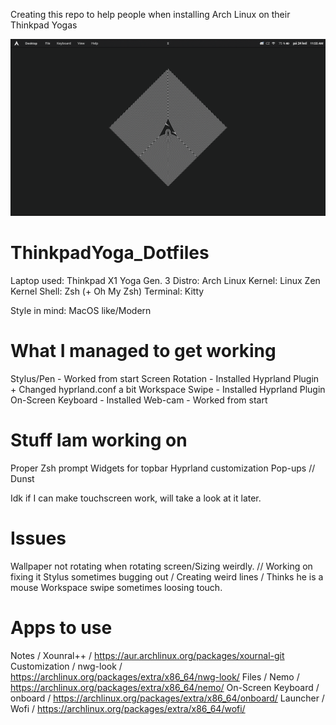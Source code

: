 Creating this repo to help people when installing Arch Linux on their Thinkpad Yogas

![alt text](https://github.com/Floya-dev/ThinkpadYoga_Dotfiles/blob/main/picture1.png)

# ThinkpadYoga_Dotfiles
Laptop used: Thinkpad X1 Yoga Gen. 3
Distro: Arch Linux
Kernel: Linux Zen Kernel
Shell: Zsh (+ Oh My Zsh)
Terminal: Kitty

Style in mind: MacOS like/Modern

# What I managed to get working
Stylus/Pen - Worked from start
Screen Rotation - Installed Hyprland Plugin + Changed hyprland.conf a bit
Workspace Swipe - Installed Hyprland Plugin
On-Screen Keyboard - Installed
Web-cam - Worked from start

# Stuff Iam working on
Proper Zsh prompt
Widgets for topbar
Hyprland customization
Pop-ups // Dunst

Idk if I can make touchscreen work, will take a look at it later.

# Issues
Wallpaper not rotating when rotating screen/Sizing weirdly. // Working on fixing it
Stylus sometimes bugging out / Creating weird lines / Thinks he is a mouse
Workspace swipe sometimes loosing touch.

# Apps to use
Notes / Xounral++ / https://aur.archlinux.org/packages/xournal-git
Customization / nwg-look / https://archlinux.org/packages/extra/x86_64/nwg-look/
Files / Nemo / https://archlinux.org/packages/extra/x86_64/nemo/
On-Screen Keyboard / onboard / https://archlinux.org/packages/extra/x86_64/onboard/
Launcher / Wofi / https://archlinux.org/packages/extra/x86_64/wofi/
